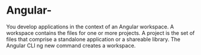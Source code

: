 # Angular-
You develop applications in the context of an Angular workspace. A workspace contains the files for one or more projects. A project is the set of files that comprise a standalone application or a shareable library.  The Angular CLI ng new command creates a workspace.
